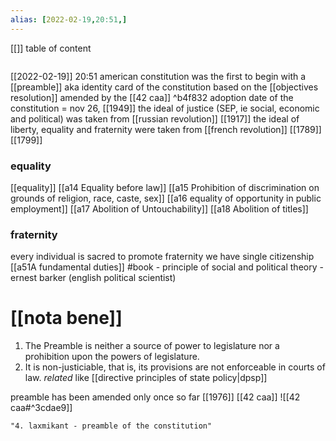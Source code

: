 ```yaml
---
alias: [2022-02-19,20:51,]
---
```

[[]]
table of content
```toc
```

[[2022-02-19]] 20:51
american constitution was the first to begin with a [[preamble]]
aka identity card of the constitution
based on the [[objectives resolution]]
amended by the [[42 caa]] ^b4f832
adoption date of the constitution = nov 26, [[1949]]
the ideal of justice (SEP, ie social, economic and political) was taken from [[russian revolution]] [[1917]]
the ideal of liberty, equality and fraternity were taken from [[french revolution]] [[1789]] [[1799]]
### equality
[[equality]]
[[a14 Equality before law]] [[a15 Prohibition of discrimination on grounds of religion, race, caste, sex]] [[a16 equality of opportunity in public employment]] [[a17 Abolition of Untouchability]] [[a18 Abolition of titles]]
### fraternity
every individual is sacred
to promote fraternity we have single citizenship
[[a51A fundamental duties]]
#book - principle of social and political theory - ernest barker (english political scientist)

# [[nota bene]]
1. The Preamble is neither a source of power to legislature nor a prohibition upon the powers of legislature.
2. It is non-justiciable, that is, its provisions are not enforceable in courts of law. _related_ like [[directive principles of state policy|dpsp]]

preamble has been amended only once so far [[1976]] [[42 caa]]
![[42 caa#^3cdae9]]
```query 
"4. laxmikant - preamble of the constitution"
```